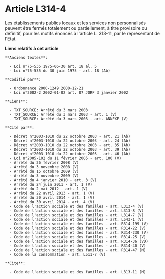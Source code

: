 # Article L314-4

Les établissements publics locaux et les services non personnalisés peuvent être fermés totalement ou partiellement, à titre
provisoire ou définitif, pour les motifs énoncés à l'article L. 313-11, par le représentant de l'Etat.

**Liens relatifs à cet article**

	**Anciens textes**:

	  - Loi n°75-535 1975-06-30 art. 18 al. 5
	  - Loi n°75-535 du 30 juin 1975 - art. 18 (Ab)

	**Codifié par**:

	  - Ordonnance 2000-1249 2000-12-21
	  - Loi n°2002-2 2002-01-02 art. 87 JORF 3 janvier 2002

	**Liens**:

	  - TXT_SOURCE: Arrêté du 3 mars 2003
	  - TXT_SOURCE: Arrêté du 3 mars 2003 - art. 1 (V)
	  - TXT_SOURCE: Arrêté du 3 mars 2003 - art. ANNEXE (V)

	**Cité par**:

	  - Décret n°2003-1010 du 22 octobre 2003 - art. 21 (Ab)
	  - Décret n°2003-1010 du 22 octobre 2003 - art. 24 (Ab)
	  - Décret n°2003-1010 du 22 octobre 2003 - art. 35 (Ab)
	  - Décret n°2003-1010 du 22 octobre 2003 - art. 39 (Ab)
	  - Décret n°2003-1010 du 22 octobre 2003 - art. 46 (Ab)
	  - Loi n°2005-102 du 11 février 2005 - art. 100 (V)
	  - Arrêté du 26 février 2008 (V)
	  - Arrêté du 3 novembre 2008 (V)
	  - Arrêté du 15 octobre 2009 (V)
	  - Arrêté du 3 novembre 2009 (V)
	  - Arrêté du 4 janvier 2010 - art. 3 (V)
	  - Arrêté du 24 juin 2011 - art. 1 (V)
	  - Arrêté du 2 mai 2012 - art. 1 (V)
	  - Arrêté du 22 avril 2013 - art. 1 (V)
	  - Arrêté du 30 avril 2014 - art. 1 (V)
	  - Arrêté du 30 avril 2014 - art. 4 (V)
	  - Code de l'action sociale et des familles - art. L313-4 (V)
	  - Code de l'action sociale et des familles - art. L313-8 (V)
	  - Code de l'action sociale et des familles - art. L314-7 (V)
	  - Code de l'action sociale et des familles - art. L543-1 (V)
	  - Code de l'action sociale et des familles - art. R314-199 (V)
	  - Code de l'action sociale et des familles - art. R314-22 (V)
	  - Code de l'action sociale et des familles - art. R314-230 (V)
	  - Code de l'action sociale et des familles - art. R314-25 (V)
	  - Code de l'action sociale et des familles - art. R314-36 (VD)
	  - Code de l'action sociale et des familles - art. R314-40 (V)
	  - Code de l'action sociale et des familles - art. R314-47 (M)
	  - Code de la consommation - art. L511-7 (V)

	**Cite**:

	  - Code de l'action sociale et des familles - art. L313-11 (M)
